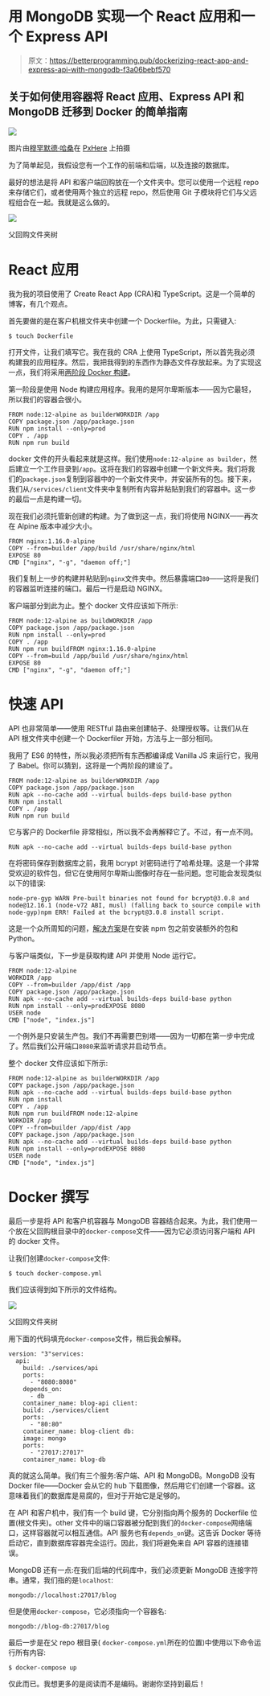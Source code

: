 # 用 MongoDB 实现一个 React 应用和一个 Express API

> 原文：<https://betterprogramming.pub/dockerizing-react-app-and-express-api-with-mongodb-f3a06bebf570>

## 关于如何使用容器将 React 应用、Express API 和 MongoDB 迁移到 Docker 的简单指南

![](img/6c9a2075a2088d721a4b15f9105eac2b.png)

图片由[穆罕默德·哈桑](https://pxhere.com/en/photographer/767067)在 [PxHere](https://pxhere.com/en/photo/1449859) 上拍摄

为了简单起见，我假设您有一个工作的前端和后端，以及连接的数据库。

最好的想法是将 API 和客户端回购放在一个文件夹中。您可以使用一个远程 repo 来存储它们，或者使用两个独立的远程 repo，然后使用 Git 子模块将它们与父远程组合在一起。我就是这么做的。

![](img/e950156d4e0ccdf9a68844f8ff7dc1f4.png)

父回购文件夹树

# React 应用

我为我的项目使用了 Create React App (CRA)和 TypeScript。这是一个简单的博客，有几个观点。

首先要做的是在客户机根文件夹中创建一个 Dockerfile。为此，只需键入:

```
$ touch Dockerfile
```

打开文件，让我们填写它。我在我的 CRA 上使用 TypeScript，所以首先我必须构建我的应用程序。然后，我把我得到的东西作为静态文件存放起来。为了实现这一点，我们将采用[两阶段 Docker 构建](https://docs.docker.com/develop/develop-images/multistage-build/)。

第一阶段是使用 Node 构建应用程序。我用的是阿尔卑斯版本——因为它最轻，所以我们的容器会很小。

```
FROM node:12-alpine as builderWORKDIR /app
COPY package.json /app/package.json
RUN npm install --only=prod
COPY . /app
RUN npm run build
```

docker 文件的开头看起来就是这样。我们使用`node:12-alpine as builder`，然后建立一个工作目录到`/app`。这将在我们的容器中创建一个新文件夹。我们将我们的`package.json`复制到容器中的一个新文件夹中，并安装所有的包。接下来，我们从`/services/client`文件夹中复制所有内容并粘贴到我们的容器中。这一步的最后一点是构建一切。

现在我们必须托管新创建的构建。为了做到这一点，我们将使用 NGINX——再次在 Alpine 版本中减少大小。

```
FROM nginx:1.16.0-alpine
COPY --from=builder /app/build /usr/share/nginx/html
EXPOSE 80
CMD ["nginx", "-g", "daemon off;"]
```

我们复制上一步的构建并粘贴到`nginx`文件夹中。然后暴露端口`80`——这将是我们的容器监听连接的端口。最后一行是启动 NGINX。

客户端部分到此为止。整个 docker 文件应该如下所示:

```
FROM node:12-alpine as buildWORKDIR /app
COPY package.json /app/package.json
RUN npm install --only=prod
COPY . /app
RUN npm run buildFROM nginx:1.16.0-alpine
COPY --from=build /app/build /usr/share/nginx/html
EXPOSE 80
CMD ["nginx", "-g", "daemon off;"]
```

# 快速 API

API 也非常简单——使用 RESTful 路由来创建帖子、处理授权等。让我们从在 API 根文件夹中创建一个 Dockerfiler 开始，方法与上一部分相同。

我用了 ES6 的特性，所以我必须把所有东西都编译成 Vanilla JS 来运行它，我用了 Babel。你可以猜到，这将是一个两阶段的建设了。

```
FROM node:12-alpine as builderWORKDIR /app
COPY package.json /app/package.json
RUN apk --no-cache add --virtual builds-deps build-base python
RUN npm install
COPY . /app
RUN npm run build
```

它与客户的 Dockerfile 非常相似，所以我不会再解释它了。不过，有一点不同。

```
RUN apk --no-cache add --virtual builds-deps build-base python
```

在将密码保存到数据库之前，我用 bcrypt 对密码进行了哈希处理。这是一个非常受欢迎的软件包，但它在使用阿尔卑斯山图像时存在一些问题。您可能会发现类似以下的错误:

```
node-pre-gyp WARN Pre-built binaries not found for bcrypt@3.0.8 and node@12.16.1 (node-v72 ABI, musl) (falling back to source compile with node-gyp)npm ERR! Failed at the bcrypt@3.0.8 install script.
```

这是一个众所周知的问题，[解决方案](https://github.com/kelektiv/node.bcrypt.js/wiki/Installation-Instructions#docker)是在安装 npm 包之前安装额外的包和 Python。

与客户端类似，下一步是获取构建 API 并使用 Node 运行它。

```
FROM node:12-alpine
WORKDIR /app
COPY --from=builder /app/dist /app
COPY package.json /app/package.json
RUN apk --no-cache add --virtual builds-deps build-base python
RUN npm install --only=prodEXPOSE 8080 
USER node
CMD ["node", "index.js"]
```

一个例外是只安装生产包。我们不再需要巴别塔——因为一切都在第一步中完成了。然后我们公开端口`8080`来监听请求并启动节点。

整个 docker 文件应该如下所示:

```
FROM node:12-alpine as builderWORKDIR /app
COPY package.json /app/package.json
RUN apk --no-cache add --virtual builds-deps build-base python
RUN npm install
COPY . /app
RUN npm run buildFROM node:12-alpine
WORKDIR /app
COPY --from=builder /app/dist /app
COPY package.json /app/package.json
RUN apk --no-cache add --virtual builds-deps build-base python
RUN npm install --only=prodEXPOSE 8080 
USER node
CMD ["node", "index.js"]
```

# Docker 撰写

最后一步是将 API 和客户机容器与 MongoDB 容器结合起来。为此，我们使用一个放在父回购根目录中的`docker-compose`文件——因为它必须访问客户端和 API 的 docker 文件。

让我们创建`docker-compose`文件:

```
$ touch docker-compose.yml
```

我们应该得到如下所示的文件结构。

![](img/e950156d4e0ccdf9a68844f8ff7dc1f4.png)

父回购文件夹树

用下面的代码填充`docker-compose`文件，稍后我会解释。

```
version: "3"services:
  api:
    build: ./services/api
    ports:
      - "8080:8080"
    depends_on:
      - db
    container_name: blog-api client:
    build: ./services/client
    ports:
      - "80:80"
    container_name: blog-client db:
    image: mongo
    ports:
      - "27017:27017"
    container_name: blog-db
```

真的就这么简单。我们有三个服务:客户端、API 和 MongoDB。MongoDB 没有 Docker file——Docker 会从它的 hub 下载图像，然后用它们创建一个容器。这意味着我们的数据库是易腐的，但对于开始它是足够的。

在 API 和客户机中，我们有一个 build 键，它分别指向两个服务的 Dockerfile 位置(根文件夹)。other 文件中的端口容器被分配到我们的`docker-compose`网络端口，这样容器就可以相互通信。API 服务也有`depends_on`键。这告诉 Docker 等待启动它，直到数据库容器完全运行。因此，我们将避免来自 API 容器的连接错误。

MongoDB 还有一点:在我们后端的代码库中，我们必须更新 MongoDB 连接字符串。通常，我们指的是`localhost`:

```
mongodb://localhost:27017/blog
```

但是使用`docker-compose`，它必须指向一个容器名:

```
mongodb://blog-db:27017/blog
```

最后一步是在父 repo 根目录( `docker-compose.yml`所在的位置)中使用以下命令运行所有内容:

```
$ docker-compose up
```

仅此而已。我想更多的是阅读而不是编码。谢谢你坚持到最后！